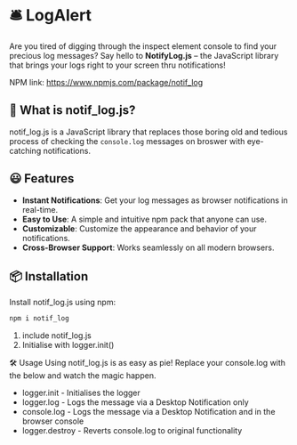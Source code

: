 # 🛎️ LogAlert

Are you tired of digging through the inspect element console to find your precious log messages? Say hello to **NotifyLog.js** – the JavaScript library that brings your logs right to your screen thru notifications!

NPM link: https://www.npmjs.com/package/notif_log

## 🚀 What is notif_log.js?

notif_log.js is a JavaScript library that replaces those boring old and tedious process of checking the `console.log` messages on broswer with eye-catching notifications.

## 😃 Features

- **Instant Notifications**: Get your log messages as browser notifications in real-time.
- **Easy to Use**: A simple and intuitive npm pack that anyone can use.
- **Customizable**: Customize the appearance and behavior of your notifications.
- **Cross-Browser Support**: Works seamlessly on all modern browsers.

## 📦 Installation

Install notif_log.js using npm:
```bash
npm i notif_log
```

1) include notif_log.js
2) Initialise with logger.init()

🛠️ Usage
Using notif_log.js is as easy as pie! Replace your console.log with the below and watch the magic happen.
- logger.init - Initialises the logger
- logger.log - Logs the message via a Desktop Notification only
- console.log - Logs the message via a Desktop Notification and in the browser console
- logger.destroy - Reverts console.log to original functionality
